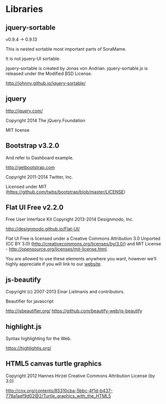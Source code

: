 Libraries
==========

## jquery-sortable

v0.9.4 -> 0.9.13

This is nested sortable most important parts of SoraMame.

It is not jquery-UI sortable.

jquery-sortable is created by Jonas von Andrian.
jquery-sortable.js is released under the Modified BSD License.

http://johnny.github.io/jquery-sortable/


## jquery

http://jquery.com/

Copyright 2014 The jQuery Foundation

MIT license


## Bootstrap v3.2.0

And refer to Dashboard example.

http://getbootstrap.com

Copyright 2011-2014 Twitter, Inc.

Licensed under MIT (https://github.com/twbs/bootstrap/blob/master/LICENSE)


## Flat UI Free v2.2.0 

Free User Interface Kit
Copyright 2013-2014 Designmodo, Inc.

http://designmodo.github.io/Flat-UI/

Flat UI Free is licensed under a Creative Commons Attribution 3.0 Unported (CC BY 3.0)  (http://creativecommons.org/licenses/by/3.0/) and MIT License - http://opensource.org/licenses/mit-license.html.

You are allowed to use these elements anywhere you want, however we’ll highly appreciate if you will link to our [website](http://designmodo.com).


## js-beautify

Copyright (c) 2007-2013 Einar Lielmanis and contributors.

Beautifier for javascript

http://jsbeautifier.org/
https://github.com/beautify-web/js-beautify


## highlight.js

Syntax highlighting for the Web.

https://highlightjs.org/


## HTML5 canvas turtle graphics

Copyright 2012 Hannes Hirzel
Creative Commons Attribution License (by 3.0)

http://cnx.org/contents/85310cba-5bbc-4f1d-b437-778a1aef9d02@2/Turtle_graphics_with_the_HTML5


